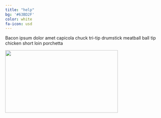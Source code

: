 ```yaml
---
title: "help"
bg: '#63BD2F'
color: white
fa-icon: usd
---
```


Bacon ipsum dolor amet capicola chuck tri-tip drumstick meatball ball tip chicken short loin porchetta

<div class="icontain">
<a href="paypal.com"><img src="http://www.sgvhumane.org/wp-content/uploads/PayPalDonateNow.png" width="360" height="200" alt=""></a>
</div>

